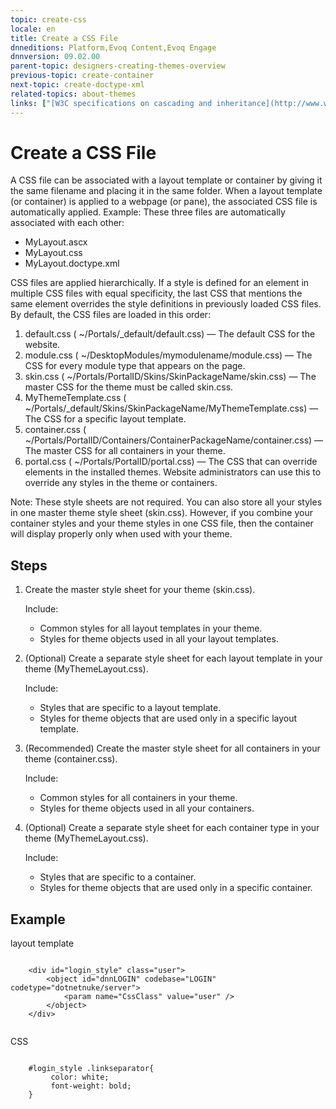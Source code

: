 ```yaml
---
topic: create-css
locale: en
title: Create a CSS File
dnneditions: Platform,Evoq Content,Evoq Engage
dnnversion: 09.02.00
parent-topic: designers-creating-themes-overview
previous-topic: create-container
next-topic: create-doctype-xml
related-topics: about-themes
links: ["[W3C specifications on cascading and inheritance](http://www.w3.org/TR/CSS21/cascade.html)","[DNN Wiki: DotNetNuke Skins](http://www.dnnsoftware.com/wiki/dotnetnuke-skins)","[DNN Professional Training: Creating HTML Skins](http://www.dnnsoftware.com/services/professional-training/training-videos-subscription/skinning-2-creating-html-skins)"]
---
```


# Create a CSS File

A CSS file can be associated with a layout template or container by giving it the same filename and placing it in the same folder. When a layout template (or container) is applied to a webpage (or pane), the associated CSS file is automatically applied. Example: These three files are automatically associated with each other:

*   MyLayout.ascx
*   MyLayout.css
*   MyLayout.doctype.xml

CSS files are applied hierarchically. If a style is defined for an element in multiple CSS files with equal specificity, the last CSS that mentions the same element overrides the style definitions in previously loaded CSS files. By default, the CSS files are loaded in this order:

1.  default.css ( ~/Portals/_default/default.css) — The default CSS for the website.
2.  module.css ( ~/DesktopModules/mymodulename/module.css) — The CSS for every module type that appears on the page.
3.  skin.css ( ~/Portals/PortalID/Skins/SkinPackageName/skin.css) — The master CSS for the theme must be called skin.css.
4.  MyThemeTemplate.css ( ~/Portals/_default/Skins/SkinPackageName/MyThemeTemplate.css) — The CSS for a specific layout template.
5.  container.css ( ~/Portals/PortalID/Containers/ContainerPackageName/container.css) — The master CSS for all containers in your theme.
6.  portal.css ( ~/Portals/PortalID/portal.css) — The CSS that can override elements in the installed themes. Website administrators can use this to override any styles in the theme or containers.

Note: These style sheets are not required. You can also store all your styles in one master theme style sheet (skin.css). However, if you combine your container styles and your theme styles in one CSS file, then the container will display properly only when used with your theme.

## Steps

1.  Create the master style sheet for your theme (skin.css).
    
    Include:
    
    *   Common styles for all layout templates in your theme.
    *   Styles for theme objects used in all your layout templates.
    
2.  (Optional) Create a separate style sheet for each layout template in your theme (MyThemeLayout.css).
    
    Include:
    
    *   Styles that are specific to a layout template.
    *   Styles for theme objects that are used only in a specific layout template.
    
3.  (Recommended) Create the master style sheet for all containers in your theme (container.css).
    
    Include:
    
    *   Common styles for all containers in your theme.
    *   Styles for theme objects used in all your containers.
    
4.  (Optional) Create a separate style sheet for each container type in your theme (MyThemeLayout.css).
    
    Include:
    
    *   Styles that are specific to a container.
    *   Styles for theme objects that are used only in a specific container.
    

## Example

layout template

```

    <div id="login_style" class="user">
        <object id="dnnLOGIN" codebase="LOGIN" codetype="dotnetnuke/server">
            <param name="CssClass" value="user" />
        </object>
    </div>
            
```

CSS

```

    #login_style .linkseparator{
         color: white;
         font-weight: bold;
    }
            
```